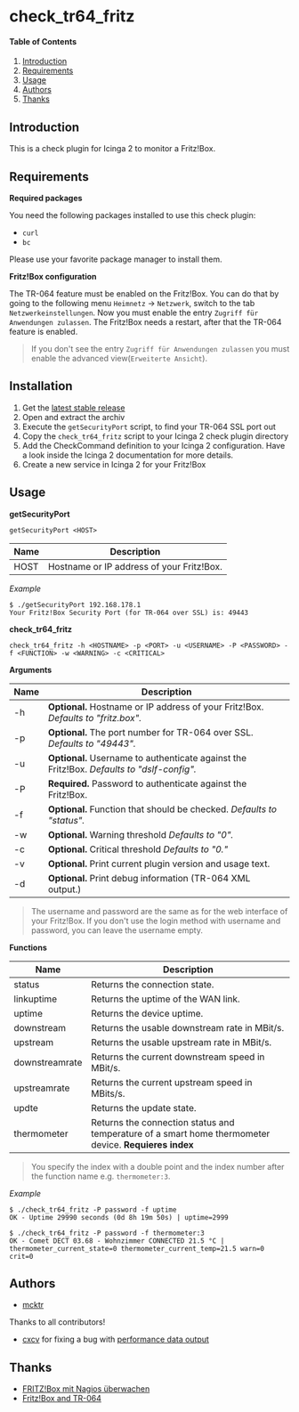 # check_tr64_fritz

#### Table of Contents

1. [Introduction](#introduction)
2. [Requirements](#requirements)
3. [Usage](#usage)
4. [Authors](#authors)
5. [Thanks](#thanks)

## Introduction

This is a check plugin for Icinga 2 to monitor a Fritz!Box.

## Requirements

__Required packages__

You need the following packages installed to use this check plugin:

- `curl`
- `bc`

Please use your favorite package manager to install them.

__Fritz!Box configuration__

The TR-064 feature must be enabled on the Fritz!Box. You can do that by going to
the following menu `Heimnetz` -> `Netzwerk`, switch to the tab
`Netzwerkeinstellungen`. Now you must enable the entry `Zugriff für Anwendungen
zulassen`. The Fritz!Box needs a restart, after that the TR-064 feature is
enabled.

> If you don't see the entry `Zugriff für Anwendungen zulassen` you must enable
> the advanced view(`Erweiterte Ansicht`).

## Installation

1. Get the [latest stable release](https://github.com/mcktr/check_tr64_fritz/releases)
2. Open and extract the archiv
3. Execute the `getSecurityPort` script, to find your TR-064 SSL port out
4. Copy the `check_tr64_fritz` script to your Icinga 2 check plugin directory
5. Add the CheckCommand definition to your Icinga 2 configuration. Have a look inside the Icinga 2 documentation for more details.
6. Create a new service in Icinga 2 for your Fritz!Box

## Usage

__getSecurityPort__

```
getSecurityPort <HOST>
```

| Name | Description                               |
| ---  | ---                                       |
| HOST | Hostname or IP address of your Fritz!Box. |

_Example_

```
$ ./getSecurityPort 192.168.178.1
Your Fritz!Box Security Port (for TR-064 over SSL) is: 49443
```

__check_tr64_fritz__

```
check_tr64_fritz -h <HOSTNAME> -p <PORT> -u <USERNAME> -P <PASSWORD> -f <FUNCTION> -w <WARNING> -c <CRITICAL>
```

__Arguments__

| Name | Description                                                                       |
| ---  | ---                                                                               |
| -h   | **Optional.** Hostname or IP address of your Fritz!Box. _Defaults to "fritz.box"._          |
| -p   | **Optional.** The port number for TR-064 over SSL. _Defaults to "49443"._                   |
| -u   | **Optional.** Username to authenticate against the Fritz!Box. _Defaults to "dslf-config"._  |
| -P   | **Required.** Password to authenticate against the Fritz!Box.                       |
| -f   | **Optional.** Function that should be checked. _Defaults to "status"._                      |
| -w   | **Optional.** Warning threshold _Defaults to "0"._                                |
| -c   | **Optional.** Critical threshold _Defaults to "0."_                                         |
| -v   | **Optional.** Print current plugin version and usage text.                                       |
| -d   | **Optional.** Print debug information (TR-064  XML output.)                                      |

> The username and password are the same as for the web interface of your
> Fritz!Box. If you don't use the login method with username and password, you
> can leave the username empty.

__Functions__

| Name           | Description                                                                                           |
| --             | ---                                                                                                   |
| status         | Returns the connection state.                                                                         |
| linkuptime     | Returns the uptime of the WAN link.                                                                   |
| uptime         | Returns the device uptime.                                                                            |
| downstream     | Returns the usable downstream rate in MBit/s.                                                         |
| upstream       | Returns the usable upstream rate in MBit/s.                                                           |
| downstreamrate | Returns the current downstream speed in MBit/s.                                                       |
| upstreamrate   | Returns the current upstream speed in MBits/s.                                                        |
| updte          | Returns the update state.                                                                             |
| thermometer    | Returns the connection status and temperature of a smart home thermometer device. __Requieres index__ |

> You specify the index with a double point and the index number after the function name e.g. `thermometer:3`.

_Example_

```
$ ./check_tr64_fritz -P password -f uptime
OK - Uptime 29990 seconds (0d 8h 19m 50s) | uptime=2999

$ ./check_tr64_fritz -P password -f thermometer:3
OK - Comet DECT 03.68 - Wohnzimmer CONNECTED 21.5 °C | thermometer_current_state=0 thermometer_current_temp=21.5 warn=0 crit=0
```

## Authors

- [mcktr](https://github.com/mcktr)

Thanks to all contributors!

- [cxcv](https://github.com/cxcv) for fixing a bug with [performance data output](https://github.com/mcktr/check_tr64_fritz/pull/23)


## Thanks

- [FRITZ!Box mit Nagios überwachen](http://blog.gmeiners.net/2013/09/fritzbox-mit-nagios-uberwachen.html)
- [Fritz!Box and TR-064](http://heise.de/-2550500)

